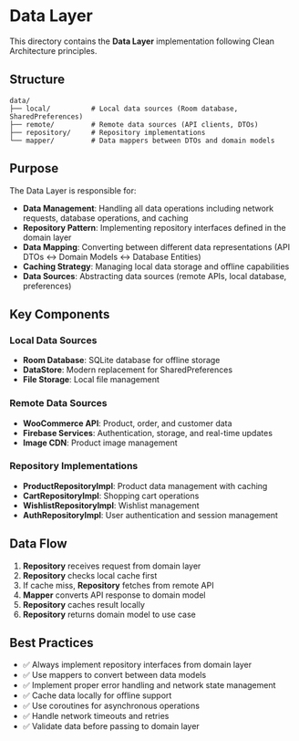 # Data Layer

This directory contains the **Data Layer** implementation following Clean Architecture principles.

## Structure

```
data/
├── local/          # Local data sources (Room database, SharedPreferences)
├── remote/         # Remote data sources (API clients, DTOs)
├── repository/     # Repository implementations
└── mapper/         # Data mappers between DTOs and domain models
```

## Purpose

The Data Layer is responsible for:

- **Data Management**: Handling all data operations including network requests, database operations, and caching
- **Repository Pattern**: Implementing repository interfaces defined in the domain layer
- **Data Mapping**: Converting between different data representations (API DTOs ↔ Domain Models ↔ Database Entities)
- **Caching Strategy**: Managing local data storage and offline capabilities
- **Data Sources**: Abstracting data sources (remote APIs, local database, preferences)

## Key Components

### Local Data Sources
- **Room Database**: SQLite database for offline storage
- **DataStore**: Modern replacement for SharedPreferences
- **File Storage**: Local file management

### Remote Data Sources
- **WooCommerce API**: Product, order, and customer data
- **Firebase Services**: Authentication, storage, and real-time updates
- **Image CDN**: Product image management

### Repository Implementations
- **ProductRepositoryImpl**: Product data management with caching
- **CartRepositoryImpl**: Shopping cart operations
- **WishlistRepositoryImpl**: Wishlist management
- **AuthRepositoryImpl**: User authentication and session management

## Data Flow

1. **Repository** receives request from domain layer
2. **Repository** checks local cache first
3. If cache miss, **Repository** fetches from remote API
4. **Mapper** converts API response to domain model
5. **Repository** caches result locally
6. **Repository** returns domain model to use case

## Best Practices

- ✅ Always implement repository interfaces from domain layer
- ✅ Use mappers to convert between data models
- ✅ Implement proper error handling and network state management
- ✅ Cache data locally for offline support
- ✅ Use coroutines for asynchronous operations
- ✅ Handle network timeouts and retries
- ✅ Validate data before passing to domain layer